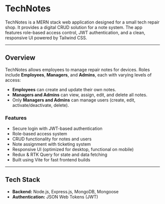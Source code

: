 # TechNotes 

TechNotes is a MERN stack web application designed for a small tech repair shop. It provides a digital CRUD solution for a note system. The app features role-based access control, JWT authentication, and a clean, responsive UI powered by Tailwind CSS.

---

##  Overview

TechNotes allows employees to manage repair notes for devices. Roles include **Employees**, **Managers**, and **Admins**, each with varying levels of access:

- **Employees** can create and update their own notes.
- **Managers and Admins** can view, assign, edit, and delete all notes.
- Only **Managers and Admins** can manage users (create, edit, activate/deactivate, delete).

### Features

- Secure login with JWT-based authentication
- Role-based access system
- CRUD functionality for notes and users
- Note assignment with ticketing system
- Responsive UI (optimized for desktop, functional on mobile)
- Redux & RTK Query for state and data fetching
- Built using Vite for fast frontend builds

---

## Tech Stack

- **Backend:** Node.js, Express.js, MongoDB, Mongoose
- **Authentication:** JSON Web Tokens (JWT)



